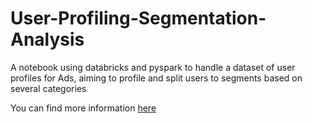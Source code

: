 # User-Profiling-Segmentation-Analysis

A notebook using databricks and pyspark to handle a dataset of user profiles for Ads, aiming to profile and split users to segments based on several categories

You can find more information [here](https://databricks-prod-cloudfront.cloud.databricks.com/public/4027ec902e239c93eaaa8714f173bcfc/7173899576930101/1352709599770819/814834989057929/latest.html)
